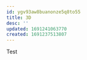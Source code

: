 ```yaml
---
id: ygv93aw8buanonze5q8to55
title: 3D
desc: ''
updated: 1691241063770
created: 1691237513807
---
```

Test
